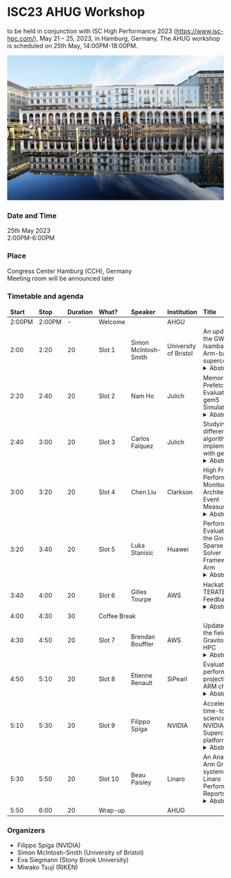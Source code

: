 # ISC23 AHUG Workshop 

to be held in conjunction with ISC High Performance 2023 (https://www.isc-hpc.com/), May 21 – 25, 2023, in Hamburg, Germany. The AHUG workshop is scheduled on 25th May, 14:00PM-18:00PM. 

![Alt text](hamburg1.JPG "Optional title")

### Date and Time
25th May 2023<br>
2:00PM-6:00PM


### Place
Congress Center Hamburg (CCH), Germany<br>
Meeting room will be announced later

### Timetable and agenda 

<table>
<thead>
<td><b>Start</b></td>
<td><b>Stop</b></td>
<td><b>Duration</b></td>
<td><b>What?</b></td>
<td><b>Speaker</b></td>
<td><b>Institution</b></td>
<td><b>Title</b></td>
</thead>
<tbody>
<tr>
<td>2:00PM </td>
<td>2:00PM </td>
<td>- </td>
<td>Welcome </td>
<td> </td>
<td>AHGU </td>
<td> </td>
</tr>

<tr>
<td> 2:00</td>
<td> 2:20</td>
<td> 20</td>
<td> Slot 1</td>
<td> Simon McIntosh-Smith</td>
<td> University of Bristol	</td>
<td> An update on the GW4 Isambard 3 Arm-based supercomputer
<details>
  <summary>
    Abstract
  </summary>
  <details-menu>
  The GW4 Isambard supercomputer was the first production Arm-based system when it went live in the spring of 2018. Having already gone through two generations of Arm technology, Isambard 3, due to launch at the end of 2023, will be based on NVIDIA's new Grace CPUs. Isambard 3 will deliver 5-6 times the performance of Isambard 2, while using only 20% more power. In this talk we will describe the new system, as well as giving an update on the progress of Isambard's multi-year mission to port and optimise codes to the Arm architecture.
  </details-menu>
</details>

</td>
</tr>

<tr>
<td> 2:20</td>
<td> 2:40</td>
<td> 20</td>
<td> Slot 2</td>
<td> Nam Ho</td>	
<td> Julich	</td>
<td> Memory Prefetching Evaluation using gem5 Simulations
<details>
  <summary>
    Abstract
  </summary>
  <details-menu>
　Significantly increased memory bandwidth is increasingly difficult to exploit in standard multicore CPU architectures. Memory prefetchers play an important role in hiding memory access latencies and ensuring sufficiently high memory-level parallelism. In this talk, we report on ongoing efforts for exploring their impact on various HPC benchmarks and mini-apps that implement performance-critical kernels of Lattice Boltzmann Method, finite element, and reverse time migration methods. Using modern Arm core cores we explore the performance impact of different memory prefetchers solutions and configurations that have been implemented in the gem5 simulator.
  </details-menu>
</details>
</td>
</tr>


<tr>
<td> 2:40</td>
<td> 3:00</td>
<td> 20</td>
<td> Slot 3</td>
<td> Carlos Falquez</td>		
<td> Julich</td>
<td> Studying different BFS algorithm implementations with gem5
<details>
  <summary>
    Abstract
  </summary>
  <details-menu>
　To leverage different CPU features, different implementations of the breadth-first search (BFS) algorithm have been proposed. The gem5 simulator provides the opportunity to investigate how these implementations exploit different CPU configurations. For our study, we assume a modern Arm processor core like Neoverse V1 and report on the impact of different SVE pipelines, cache, network-on-chip, and memory configurations.
  </details-menu>
</details>
</td>
</tr>

<tr>
<td> 3:00</td>
<td> 3:20</td>
<td> 20</td>
<td> Slot 4</td>
<td> Chen Liu</td>		
<td> Clarkson</td>
<td> High Frequency Performance Monitoring via Architectural Event Measurement
<details>
  <summary>
    Abstract
  </summary>
  <details-menu>
　Obtaining detailed software execution information via performance monitoring counters is a powerful analysis technique. Performance counters provide an effective method to monitor program behaviors; hence performance bottlenecks due to hardware architecture or software design and implementation can be identified, isolated and improved on. The granularity and overhead of the monitoring mechanism, however, are paramount to proper analysis. Many prior designs have been able to provide performance counter monitoring with inherited drawbacks such as intrusive code changes, a slow timer system, or the need for a kernel patch. In this session, we introduce K-LEB (Kernel - Lineage of Event Behavior), a new monitoring mechanism that can produce precise, non-intrusive, low-overhead, periodic performance counter data, and support ARM processors. In this talk, we will discuss the performance counter profiling tools design choice and implementation and how to utilize the performance monitoring counter for the low-cost software analysis and its applications.
  </details-menu>
</details>
</td>
</tr>

<tr>
<td> 3:20</td>
<td> 3:40</td>
<td> 20</td>
<td> Slot 5</td>
<td> Luka Stanisic</td>		
<td> Huawei</td>
<td> Performance Evaluation of the Ginkgo Sparse Linear Solver Framework on Arm
<details>
  <summary>
    Abstract
  </summary>
  <details-menu>
　The Ginkgo linear algebra library provides a set of preconditioners and iterative solvers for sparse systems. Ginkgo receives attention for supporting accelerators, but also targets CPUs with OpenMP kernels that we focus on. We characterize the behavior of Ginkgo’s benchmarks (SpMV with 5 formats, matrix conversions, 7 solvers, 9 preconditioners) wrt. hot kernels, top-down analysis, roofline model and working set, along with OpenMP imbalance, pragma use and thread placement on one AArch64 Huawei Kunpeng920 system using GNU GCC and 10 matrices from SuiteSparse. Selected results are complemented with evaluations on AWS Graviton3, 3rd-gen Intel Xeon and AMD EPYC. We offer guidance for optimizing the OpenMP executor by identifying tuning opportunities and pitfalls. The solvers are in the memory-bound region of the roofline model with arithmetic intensity from 0.1 to 3, leading to a FLOPS efficiency below 1%. Scalability is limited by OpenMP imbalance of up to 43% for selected usecases.cThe Ginkgo linear algebra library provides a set of preconditioners and iterative solvers for sparse systems. Ginkgo receives attention for supporting accelerators, but also targets CPUs with OpenMP kernels that we focus on. We characterize the behavior of Ginkgo’s benchmarks (SpMV with 5 formats, matrix conversions, 7 solvers, 9 preconditioners) wrt. hot kernels, top-down analysis, roofline model and working set, along with OpenMP imbalance, pragma use and thread placement on one AArch64 Huawei Kunpeng920 system using GNU GCC and 10 matrices from SuiteSparse. Selected results are complemented with evaluations on AWS Graviton3, 3rd-gen Intel Xeon and AMD EPYC. We offer guidance for optimizing the OpenMP executor by identifying tuning opportunities and pitfalls. The solvers are in the memory-bound region of the roofline model with arithmetic intensity from 0.1 to 3, leading to a FLOPS efficiency below 1%. Scalability is limited by OpenMP imbalance of up to 43% for selected usecases.
  </details-menu>
</details>
</td>
</tr>

<tr>
<td> 3:40</td>
<td> 4:00</td>
<td> 20</td>
<td> Slot 6</td>
<td>Gilles Tourpe </td>		
<td> AWS</td>
<td> Hackathon with TERATEC - Feedback
<details>
  <summary>
    Abstract
  </summary>
  <details-menu>
　AWS, ARM, UCit and TERATEC organized a Hackathon for HPC masters universities. 10 teams competed on porting a stencil code (contributed by CGG) and code_saturne (contributed by EDF R&D) on AWS graviton3 instances. The talk proposal is to report on the learnings. This talk will be supported by AWS and ARM.
  </details-menu>
</details>
</td>
</tr>

<tr>
<td> 4:00</td>
<td> 4:30</td>
<td> 30</td>
<td colspan=4> Coffee Break</td>
</tr>

<tr>
<td> 4:30</td>
<td> 4:50</td>
<td> 20</td>
<td> Slot 7</td>		
<td> Brendan Bouffler</td>
<td> AWS</td>
<td> Updates from the field on Graviton 3E for HPC
<details>
  <summary>
    Abstract
  </summary>
  <details-menu>
　Graviton 3E was engineered specifically for HPC customers and we've also launched an Hpc7g instance family, based on this processor, coupled with 200 Gb/s of Elastic Fabric Adapter. We'll explain how this works, how to get access to these using HPC tooling, and show the performance results we're seeing - contributed by customers.
  </details-menu>
</details>
</td>
</tr>


<tr>
<td> 4:50</td>
<td> 5:10</td>
<td> 20</td>
<td> Slot 8</td>
<td> Etienne Renault</td>		
<td> SiPearl</td>
<td> Evaluation and performance projections for ARM chips
<details>
  <summary>
    Abstract
  </summary>
  <details-menu>
　The variety of ARM chips (and SOC) that are used in the HPC realm make it difficult to anticipate performances on other ARM based architectures. This talk compares the relatives performances of ARM chips on different HPC benchmarks and shows some strategies to anticipate results with a variety of different configurations.
  </details-menu>
</details>
</td>
</tr>


<tr>
<td> 5:10</td>
<td> 5:30</td>
<td> 20</td>
<td> Slot 9</td>
<td> Filippo Spiga</td>		
<td> NVIDIA</td>
<td>Accelerating time-to-science with the NVIDIA Superchip platform 
<details>
  <summary>
    Abstract
  </summary>
  <details-menu>
The variety of ARM chips (and SOC) that are used in the HPC realm make it difficult to anticipate performances on other ARM based architectures. This talk compares the relatives performances of ARM chips on different HPC benchmarks and shows some strategies to anticipate results with a variety of different configurations.
  </details-menu>
</details>
</td>
</tr>


<tr>
<td> 5:30</td>
<td> 5:50</td>
<td> 20</td>
<td> Slot 10</td>
<td> Beau Paisley</td>		
<td> Linaro</td>
<td> An Analysis of Arm Graviton systems Using Linaro Performance Reports
<details>
  <summary>
    Abstract
  </summary>
  <details-menu>
　In this presentation we will give an overview of Linaro Performance Reports, an application profiler for HPC applications.  We will use the tool to create a case study for analyzing various configurations of the WRF weather code on various configurations of AWS Graviton systems. 
  </details-menu>
</details>
</td>
</tr>

<tr>
<td> 5:50</td>
<td> 6:00</td>
<td> 20</td>
<td> Wrap-up</td>
<td> </td>
<td> AHUG </td>
<td> </td>
</tr>


</tbody>
</table>


### Organizers
- Filippo Spiga (NVIDIA) 
- Simon McIntosh-Smith (University of Bristol)
- Eva Siegmann (Stony Brook University)
- Miwako Tsuji (RIKEN)
